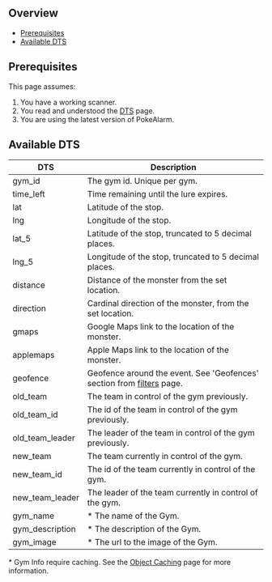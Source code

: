 ## Overview

* [Prerequisites](#prerequisites)
* [Available DTS](#available-dts)

## Prerequisites

This page assumes:

1. You have a working scanner.
2. You read and understood the [DTS](Dynamic-Text-Substitution) page.
3. You are using the latest version of PokeAlarm.


## Available DTS

| DTS          | Description                                           |
|------------- |------------------------------------------------------ |
| gym_id       | The gym id. Unique per gym.                           |
| time_left    | Time remaining until the lure expires.                |
| lat          | Latitude of the stop.                                 |
| lng          | Longitude of the stop.                                |
| lat_5        | Latitude of the stop, truncated to 5 decimal places.  |
| lng_5        | Longitude of the stop, truncated to 5 decimal places. |
| distance     | Distance of the monster from the set location.        |
| direction    | Cardinal direction of the monster, from the set location.|
| gmaps        | Google Maps link to the location of the monster.      |
| applemaps    | Apple Maps link to the location of the monster.       |
| geofence     | Geofence around the event. See 'Geofences' section from [filters](Filters-Overview#geofence) page.|
| old_team     | The team in control of the gym previously.            |
| old_team_id  | The id of the team in control of the gym previously.  |
| old_team_leader| The leader of the team in control of the gym previously.|
| new_team     | The team currently in control of the gym.             |
| new_team_id  | The id of the team currently in control of the gym.   |
| new_team_leader| The leader of the team currently in control of the gym.|
| gym_name     | * The name of the Gym.                                |
| gym_description | * The description of the Gym.                      |
| gym_image     | * The url to the image of the Gym.                   |

\* Gym Info require caching. See the
[Object Caching](Object-Caching) page for more information.
